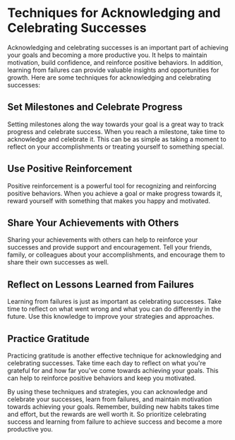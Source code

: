 # Techniques for Acknowledging and Celebrating Successes

Acknowledging and celebrating successes is an important part of achieving your goals and becoming a more productive you. It helps to maintain motivation, build confidence, and reinforce positive behaviors. In addition, learning from failures can provide valuable insights and opportunities for growth. Here are some techniques for acknowledging and celebrating successes:

Set Milestones and Celebrate Progress
-------------------------------------

Setting milestones along the way towards your goal is a great way to track progress and celebrate success. When you reach a milestone, take time to acknowledge and celebrate it. This can be as simple as taking a moment to reflect on your accomplishments or treating yourself to something special.

Use Positive Reinforcement
--------------------------

Positive reinforcement is a powerful tool for recognizing and reinforcing positive behaviors. When you achieve a goal or make progress towards it, reward yourself with something that makes you happy and motivated.

Share Your Achievements with Others
-----------------------------------

Sharing your achievements with others can help to reinforce your successes and provide support and encouragement. Tell your friends, family, or colleagues about your accomplishments, and encourage them to share their own successes as well.

Reflect on Lessons Learned from Failures
----------------------------------------

Learning from failures is just as important as celebrating successes. Take time to reflect on what went wrong and what you can do differently in the future. Use this knowledge to improve your strategies and approaches.

Practice Gratitude
------------------

Practicing gratitude is another effective technique for acknowledging and celebrating successes. Take time each day to reflect on what you're grateful for and how far you've come towards achieving your goals. This can help to reinforce positive behaviors and keep you motivated.

By using these techniques and strategies, you can acknowledge and celebrate your successes, learn from failures, and maintain motivation towards achieving your goals. Remember, building new habits takes time and effort, but the rewards are well worth it. So prioritize celebrating success and learning from failure to achieve success and become a more productive you.
